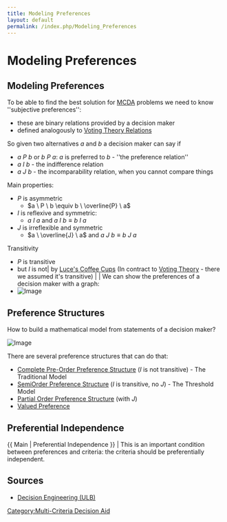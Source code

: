 ```yaml
---
title: Modeling Preferences
layout: default
permalink: /index.php/Modeling_Preferences
---
```


# Modeling Preferences

## Modeling Preferences
To be able to find the best solution for [MCDA](Multi-Criteria_Decision_Aid) problems we need to know ''subjective preferences'':
- these are binary relations provided by a decision maker 
- defined analogously to [Voting Theory Relations](Voting_Theory_Relations)


So given two alternatives $a$ and $b$ a decision maker can say if
- $a \ P \ b$ or $b \ P \ a$: $a$ is preferred to $b$ - ''the preference relation''
- $a \ I \ b$ - the indifference relation
- $a \ J \ b$ - the incomparability relation, when you cannot compare things


Main properties:
- $P$ is asymmetric
  - $a \ P \ b \equiv b \ \overline{P} \ a$
- $I$ is reflexive and symmetric:
  - $a \ I \ a$ and $a \ I \ b \equiv b \ I \ a$
- $J$ is irreflexible and symmetric
  - $a \ \overline{J} \ a$ and $a \ J \ b \equiv b \ J \ a$ 


Transitivity
- $P$ is transitive
- but $I$ is not|   by [Luce's Coffee Cups](Luce's_Coffee_Cups) (In contract to [Voting Theory](Voting_Theory) - there we assumed it's transitive) | |
We can show the preferences of a decision maker with a graph:
- <img src="https://raw.github.com/alexeygrigorev/wiki-figures/master/ulb/de/mcda/preference-modelling.png" alt="Image">

 
## Preference Structures
How to build a mathematical model from statements of a decision maker? 

<img src="https://raw.github.com/alexeygrigorev/wiki-figures/master/ulb/de/mcda/mcda-dm.png" alt="Image">

There are several preference structures that can do that:
- [Complete Pre-Order Preference Structure](Complete_Pre-Order_Preference_Structure) ($I$ is not transitive) - The Traditional Model
- [SemiOrder Preference Structure](SemiOrder_Preference_Structure) ($I$ is transitive, no $J$) - The Threshold Model
- [Partial Order Preference Structure](Partial_Order_Preference_Structure) (with $J$)
- [Valued Preference](Valued_Preference)


## Preferential Independence
{{ Main |  Preferential Independence }} |
This is an important condition between preferences and criteria: the criteria should be preferentially independent.


## Sources
- [Decision Engineering (ULB)](Decision_Engineering_(ULB))

[Category:Multi-Criteria Decision Aid](Category_Multi-Criteria_Decision_Aid)